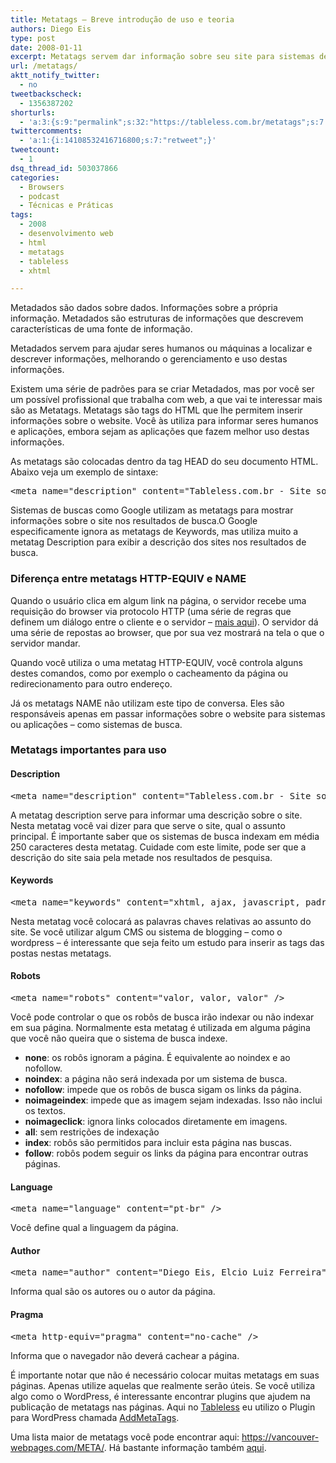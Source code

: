 ```yaml
---
title: Metatags – Breve introdução de uso e teoria
authors: Diego Eis
type: post
date: 2008-01-11
excerpt: Metatags servem dar informação sobre seu site para sistemas de buscas ou outras aplicações. Metadados são estruturas de informações que descrevem características de uma fonte de informação.
url: /metatags/
aktt_notify_twitter:
  - no
tweetbackscheck:
  - 1356387202
shorturls:
  - 'a:3:{s:9:"permalink";s:32:"https://tableless.com.br/metatags";s:7:"tinyurl";s:26:"https://tinyurl.com/3oxqvl4";s:4:"isgd";s:19:"https://is.gd/IwSaiU";}'
twittercomments:
  - 'a:1:{i:14108532416716800;s:7:"retweet";}'
tweetcount:
  - 1
dsq_thread_id: 503037866
categories:
  - Browsers
  - podcast
  - Técnicas e Práticas
tags:
  - 2008
  - desenvolvimento web
  - html
  - metatags
  - tableless
  - xhtml

---
```

Metadados são dados sobre dados. Informações sobre a própria informação. Metadados são estruturas de informações que descrevem características de uma fonte de informação.
  
Metadados servem para ajudar seres humanos ou máquinas a localizar e descrever informações, melhorando o gerenciamento e uso destas informações.

Existem uma série de padrões para se criar Metadados, mas por você ser um possível profissional que trabalha com web, a que vai te interessar mais são as Metatags. <!--more-->Metatags são tags do HTML que lhe permitem inserir informações sobre o website. Você às utiliza para informar seres humanos e aplicações, embora sejam as aplicações que fazem melhor uso destas informações.

As metatags são colocadas dentro da tag HEAD do seu documento HTML. Abaixo veja um exemplo de sintaxe:

<pre>&lt;meta name="description" content="Tableless.com.br - Site sobre melhores práticas de desenvolvimento utilizando Padrões Web." /&gt;</pre>

Sistemas de buscas como Google utilizam as metatags para mostrar informações sobre o site nos resultados de busca.O Google especificamente ignora as metatags de Keywords, mas utiliza muito a metatag Description para exibir a descrição dos sites nos resultados de busca.

### Diferença entre metatags HTTP-EQUIV e NAME

Quando o usuário clica em algum link na página, o servidor recebe uma requisição do browser via protocolo HTTP (uma série de regras que definem um diálogo entre o cliente e o servidor &#8211; [mais aqui][1]). O servidor dá uma série de repostas ao browser, que por sua vez mostrará na tela o que o servidor mandar.

Quando você utiliza o uma metatag HTTP-EQUIV, você controla alguns destes comandos, como por exemplo o cacheamento da página ou redirecionamento para outro endereço.

Já os metatags NAME não utilizam este tipo de conversa. Eles são responsáveis apenas em passar informações sobre o website para sistemas ou aplicações &#8211; como sistemas de busca.

### Metatags importantes para uso

#### Description

<pre>&lt;meta name="description" content="Tableless.com.br - Site sobre melhores práticas de desenvolvimento utilizando Padrões Web." /&gt;</pre>

A metatag description serve para informar uma descrição sobre o site. Nesta metatag você vai dizer para que serve o site, qual o assunto principal. É importante saber que os sistemas de busca indexam em média 250 caracteres desta metatag. Cuidade com este limite, pode ser que a descrição do site saia pela metade nos resultados de pesquisa.

#### Keywords

<pre>&lt;meta name="keywords" content="xhtml, ajax, javascript, padroes web, tableless, desenvolvimento web"&gt;</pre>

Nesta metatag você colocará as palavras chaves relativas ao assunto do site. Se você utilizar algum CMS ou sistema de blogging &#8211; como o wordpress &#8211; é interessante que seja feito um estudo para inserir as tags das postas nestas metatags.

#### Robots

<pre>&lt;meta name="robots" content="valor, valor, valor" /&gt;</pre>

Você pode controlar o que os robôs de busca irão indexar ou não indexar em sua página. Normalmente esta metatag é utilizada em alguma página que você não queira que o sistema de busca indexe.

  * **none**: os robôs ignoram a página. É equivalente ao noindex e ao nofollow.
  * **noindex**: a página não será indexada por um sistema de busca.
  * **nofollow**: impede que os robôs de busca sigam os links da página.
  * **noimageindex**: impede que as imagem sejam indexadas. Isso não inclui os textos.
  * **noimageclick**: ignora links colocados diretamente em imagens.
  * **all**: sem restrições de indexação
  * **index**: robôs são permitidos para incluir esta página nas buscas.
  * **follow**: robôs podem seguir os links da página para encontrar outras páginas.

#### Language

<pre>&lt;meta name="language" content="pt-br" /&gt;</pre>

Você define qual a linguagem da página.

#### Author

<pre>&lt;meta name="author" content="Diego Eis, Elcio Luiz Ferreira" /&gt;</pre>

Informa qual são os autores ou o autor da página.

#### Pragma

<pre>&lt;meta http-equiv="pragma" content="no-cache" /&gt;</pre>

Informa que o navegador não deverá cachear a página.

É importante notar que não é necessário colocar muitas metatags em suas páginas. Apenas utilize aquelas que realmente serão úteis. Se você utiliza algo como o WordPress, é interessante encontrar plugins que ajudem na publicação de metatags nas páginas. Aqui no [Tableless][2] eu utilizo o Plugin para WordPress chamada [AddMetaTags][3].

Uma lista maior de metatags você pode encontrar aqui: <https://vancouver-webpages.com/META/>. Há bastante informação também [aqui][4].

 [1]: https://www.obasicodaweb.com/introducao-ao-http
 [2]: https://tableless.com.br/
 [3]: https://www.g-loaded.eu/2006/01/05/add-meta-tags-wordpress-plugin/
 [4]: https://www.library.uq.edu.au/iad/ctmeta4.html